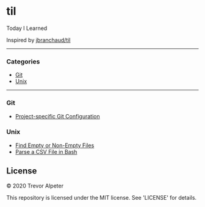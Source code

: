 # til
Today I Learned

Inspired by [jbranchaud/til](https://github.com/jbranchaud/til)

---

### Categories

* [Git](#git)
* [Unix](#unix)

---

### Git

- [Project-specific Git Configuration](git/project-specific-git-configuration.md)

### Unix

- [Find Empty or Non-Empty Files](unix/find-empty-or-non-empty-files.md)
- [Parse a CSV File in Bash](unix/parse-csv-file-bash.md)

## License

&copy; 2020 Trevor Alpeter

This repository is licensed under the MIT license. See 'LICENSE' for details.
